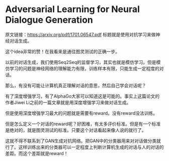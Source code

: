 # Adversarial Learning for Neural Dialogue Generation

原文链接：https://arxiv.org/pdf/1701.06547.pdf
标题就是使用对抗学习来做神经对话生成。

这个idea非常的赞！在我看来是通往图灵测试的正确一步。

以前的对话生成，我们使用Seq2Seq的监督学习，其实也就是模仿学习。但是模仿学习的问题是神经网络的理解能力有限，训练样本有限，只能生成一定程度的对话。

那么，有没有可能让计算机真正理解对话的意思，然后自己学会对话呢？

有了深度增强学习，有了AlphaGo大家可以知道这是可能的。事实上这篇论文的作者Jiwei Li之前的一篇文章就是用深度增强学习来做对话生成。

但是使用深度增强学习最大的问题就是需要有reward。没有reward没法训练。

但是怎么定义一个对话的reward呢？好困难，有太多评价标准。但是有一个标准是绝对的，就是图灵测试的标准。只要这个对话看起来像人说的就行了。

这就不得不联系到了GAN生成对抗网络。把GAN中的分类器用来对对话做分类就行了。这样训练出来的分类器可以一定程度上判断计算机生成的对话与人的对话的差距。而这个差距就是reward！

[1]: https://zhuanlan.zhihu.com/p/25027693
